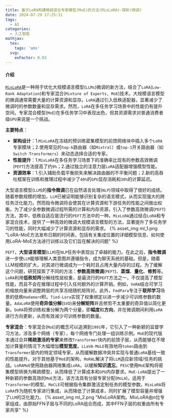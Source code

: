 ```yaml
---
title: 基于LoRA构建稀疏混合专家模型(MoE)的方法(MixLoRA)-探析(微调)
date: 2024-07-29 17:25:11
tags:
  - AI
categories:
  - 人工智能
mathjax:
  tex:
    tags: 'ams'
  svg:
    exFactor: 0.03
---
```


#### 介绍

[`MixLoRA`](https://arxiv.org/pdf/2404.15159v2)是一种用于优化大规模语言模型(`LLMs`)微调的新方法，结合了`LoRA`(`Low-Rank Adaptation`)和专家混合(`Mixture of Experts, MoE`)技术。大规模语言模型的微调通常需要大量的计算资源和显存。`LoRA`通过引入低秩适配器，显著减少了微调时的参数数量和显存需求。然而，`LoRA`在多任务学习场景中的性能仍有提升空间。专家混合模型(`MoE`)在多任务学习中表现出色，但其资源需求对普通消费者级`GPU`来说是一个挑战。
<!-- more -->

**主要特点**：
- **架构设计**：1.`MixLoRA`在冻结的预训练密集模型的前馈网络块中插入多个`LoRA`专家模块；2.使用常见的`top-k`路由器（如`Mixtral`）或`top-1`开关路由器（如`Switch Transformers`）来动态选择合适的专家。
- **性能提升**：1.`MixLoRA`在多任务学习场景下的准确率比现有的参数高效微调(`PEFT`)方法提高了约`9%`；2.通过独立的注意力层`LoRA`适配器增强模型性能。
- **资源效率**：1.引入辅助负载平衡损失来解决路由器的不平衡问题；2.新的高吞吐框架在训练和推理过程中减少了`40%`的`GPU`显存消耗和`30%`的计算延迟。

大型语言模型(`LLM`)的**指令微调**已在自然语言处理(`NLP`)领域中取得了很好的成绩。随着参数规模的增加，`LLM`已被证明能够识别复杂的语言模式，从而实现强大的跨任务泛化能力。然而指令微调将会使其在计算资源和下游任务的性能之间做出权衡。为了减少全参数微调过程所需的计算和内存资源，引入了参数高效微调(`PEFT`)方法，其中，低秩自适应是流行的`PEFT`方法中的一种。`MixLoRA`通过结合`LoRA`和专家混合技术，提供了一种高效的微调大规模语言模型的方法，显著提升了多任务学习的性能，同时大幅减少了计算资源和显存的需求。
{% asset_img ml_1.png  "LoRA-MoE方法发布日期的时间表，包括有关集成位置的详细模型信息、如何使用LoRA-MoE方法进行训练以及它们旨在解决的问题" %}

`PEFT`，**大型语言模型**(`LLM`)在`NLP`任务中表现出了卓越的能力。在此之后，**指令微调**进一步使`LLM`能够理解人类意图并遵循指令，成为聊天系统的基础。但是，随着LLM规模的扩大，对其进行微调成为一个耗时且占用大量内存的过程。为了缓解这个问题，研究探索了不同的方法：**参数高效微调**(`PEFT`)、**蒸馏**、**量化**、**修剪**等。`LoRA`利用**低秩矩阵**分解线性层权重，是最流行的`PEFT`方法之一，不仅提高了模型性能，而且不会在推理过程中引入任何额外的计算开销。例如，`VeRA`结合可学习的缩放向量来调整跨层的共享冻结随机矩阵对。此外，`FedPara`专注于**联邦学习**场景的低秩`Hadamard`积。`Tied-Lora`实现了权重绑定以进一步减少可训练参数的数量。`AdaLoRA`使用**奇异值分解**(`SVD`)来**分解矩阵**并且修剪不太重要的奇异值以简化更新。`DoRA`将预训练权重分解为两个分量，即**幅度**和**方向**，并在微调期间利用`LoRA`进行方向更新，从而有效减少可训练参数的数量。

**专家混合**：专家混合(`MoE`)的概念可以追溯到`1991`年，它引入了一种新颖的监督学习方法，涉及多个网络（专家），每个网络专门处理一组训练示例。`MoE`的现代版本通过合并**稀疏激活的专家**来修改`Transformer`块内的前馈子层，从而能够在不增加计算量的情况下大幅增加**模型宽度**。`LLaVA-MoLE`有效地将`token`路由到`Transformer`层内的特定领域专家，从而缓解数据冲突并实现与普通`LoRA`基线一致的性能提升。对于其他基于`MoE`的架构，`MoRAL`解决了将`LLM`适应新领域/任务的挑战。`LoRAMoE`使用路由器网络集成`LoRA`，以缓解**知识遗忘**。`PESC`使用`MoE`架构将密集模型转换为稀疏模型，从而降低了计算成本和`GPU`内存要求。`MoE-LoRA`提出了一种新颖的参数高效的`MoE`方法，该方法具有分层专家分配(`MoLA`)，适用于`Transformer`的模型。`MoCLE`可根据指令集群激活定制任务的模型参数。`MixLoRA`将`LoRA`作为随机专家进行集成，从而降低了计算成本，同时扩展了模型容量并增强了`LLM`的泛化能力。
{% asset_img ml_2.png  "MixLoRA架构。MixLoRA由n位专家组成，由原始FFN子层与不同的LoRA组合而成，其中FFN子层的权重由所有专家共享" %}

